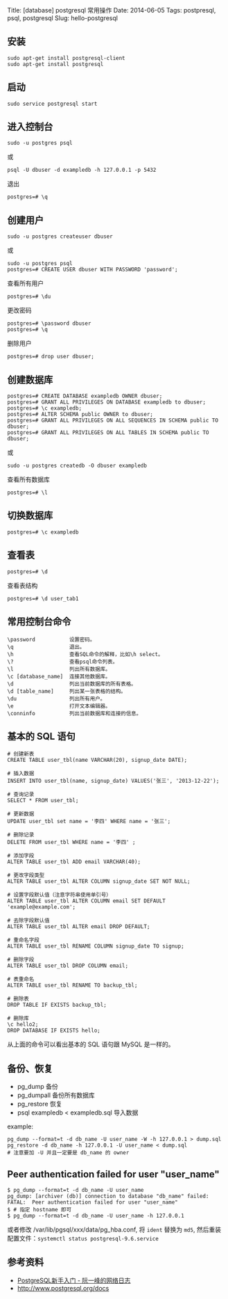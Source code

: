 Title: [database] postgresql 常用操作
Date: 2014-06-05
Tags: postpresql, psql, postgresql
Slug: hello-postgresql



## 安装

    sudo apt-get install postgresql-client
    sudo apt-get install postgresql

## 启动

    sudo service postgresql start

## 进入控制台

    sudo -u postgres psql

或

    psql -U dbuser -d exampledb -h 127.0.0.1 -p 5432

退出

    postgres=# \q


## 创建用户 

    sudo -u postgres createuser dbuser

或

    sudo -u postgres psql
    postgres=# CREATE USER dbuser WITH PASSWORD 'password';

查看所有用户

    postgres=# \du

更改密码

    postgres=# \password dbuser
    postgres=# \q

删除用户

    postgres=# drop user dbuser;

## 创建数据库

    postgres=# CREATE DATABASE exampledb OWNER dbuser;
    postgres=# GRANT ALL PRIVILEGES ON DATABASE exampledb to dbuser;
    postgres=# \c exampledb;
    postgres=# ALTER SCHEMA public OWNER to dbuser;
    postgres=# GRANT ALL PRIVILEGES ON ALL SEQUENCES IN SCHEMA public TO dbuser;
    postgres=# GRANT ALL PRIVILEGES ON ALL TABLES IN SCHEMA public TO dbuser;

或

    sudo -u postgres createdb -O dbuser exampledb

查看所有数据库

    postgres=# \l

## 切换数据库

    postgres=# \c exampledb

## 查看表

    postgres=# \d

查看表结构

    postgres=# \d user_tab1

## 常用控制台命令

    \password           设置密码。
    \q                  退出。
    \h                  查看SQL命令的解释，比如\h select。
    \?                  查看psql命令列表。
    \l                  列出所有数据库。
    \c [database_name]  连接其他数据库。
    \d                  列出当前数据库的所有表格。
    \d [table_name]     列出某一张表格的结构。
    \du                 列出所有用户。
    \e                  打开文本编辑器。
    \conninfo           列出当前数据库和连接的信息。

## 基本的 SQL 语句


    # 创建新表
    CREATE TABLE user_tbl(name VARCHAR(20), signup_date DATE);

    # 插入数据
    INSERT INTO user_tbl(name, signup_date) VALUES('张三', '2013-12-22');

    # 查询记录
    SELECT * FROM user_tbl;

    # 更新数据
    UPDATE user_tbl set name = '李四' WHERE name = '张三';

    # 删除记录
    DELETE FROM user_tbl WHERE name = '李四' ;

    # 添加字段
    ALTER TABLE user_tbl ADD email VARCHAR(40);

    # 更改字段类型
    ALTER TABLE user_tbl ALTER COLUMN signup_date SET NOT NULL;
    
    # 设置字段默认值（注意字符串使用单引号）
    ALTER TABLE user_tbl ALTER COLUMN email SET DEFAULT 'example@example.com';
    
    # 去除字段默认值
    ALTER TABLE user_tbl ALTER email DROP DEFAULT;

    # 重命名字段
    ALTER TABLE user_tbl RENAME COLUMN signup_date TO signup;

    # 删除字段
    ALTER TABLE user_tbl DROP COLUMN email;

    # 表重命名
    ALTER TABLE user_tbl RENAME TO backup_tbl;

    # 删除表
    DROP TABLE IF EXISTS backup_tbl;
    
    # 删除库
    \c hello2;
    DROP DATABASE IF EXISTS hello;

从上面的命令可以看出基本的 SQL 语句跟 MySQL 是一样的。


## 备份、恢复

* pg_dump 备份
* pg_dumpall 备份所有数据库
* pg_restore 恢复
* psql exampledb < exampledb.sql  导入数据

example:

    pg_dump --format=t -d db_name -U user_name -W -h 127.0.0.1 > dump.sql
    pg_restore -d db_name -h 127.0.0.1 -U user_name < dump.sql
    # 注意要加 -U 并且一定要是 db_name 的 owner


## Peer authentication failed for user "user_name"

    $ pg_dump --format=t -d db_name -U user_name 
    pg_dump: [archiver (db)] connection to database "db_name" failed: FATAL:  Peer authentication failed for user "user_name"
    $ # 指定 hostname 即可
    $ pg_dump --format=t -d db_name -U user_name -h 127.0.0.1

或者修改 /var/lib/pgsql/xxx/data/pg_hba.conf, 将 `ident` 替换为 `md5`,
然后重装配置文件：`systemctl status postgresql-9.6.service`


## 参考资料

* [PostgreSQL新手入门 - 阮一峰的网络日志](http://www.ruanyifeng.com/blog/2013/12/getting_started_with_postgresql.html)
* <http://www.postgresql.org/docs>
